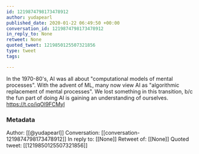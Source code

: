 ```yaml
---
id: 1219874798173478912
author: yudapearl
published_date: 2020-01-22 06:49:50 +00:00
conversation_id: 1219874798173478912
in_reply_to: None
retweet: None
quoted_tweet: 1219850125507321856
type: tweet
tags:

---
```


In the 1970-80's, AI was all about "computational models of
mental processes". With the advent of ML, many now view AI as "algorithmic replacement of mental processes". We lost something in this transition, b/c the fun part of doing AI is gaining an understanding of ourselves. https://t.co/iqOl9FCMyl

### Metadata

Author: [[@yudapearl]]
Conversation: [[conversation-1219874798173478912]]
In reply to: [[None]]
Retweet of: [[None]]
Quoted tweet: [[1219850125507321856]]
